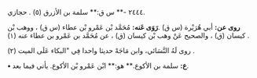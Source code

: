 ٢٤٤٤ -** س ق:** سلمة بن الأزرق (٥) . حجازي.

**روى عن:** أبي هُرَيْرة (س ق) .**رَوَى عَنه:** مُحَمَّد بْن عَمْرو بْن عطاء (س ق) ، ووهب بْن كيسان (ق) ، والصحيح عَنْ وهب بْن كيسان (ق) ، عن مُحَمَّد بن عَمْرو بن عطاء عنه (١) .

روى لَهُ النَّسَائي، وابن مَاجَهْ حديثا واحدا فِي "البكاء عَلَى الميت (٢) .

**• ع:** سلمة بن الأكوع.** هو:** ابْن عَمْرو بْن الأكوع. يأتي فيما بعد.